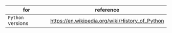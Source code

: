 
| for | reference |
| ---- | -------- |
| `Python` versions | https://en.wikipedia.org/wiki/History_of_Python |
